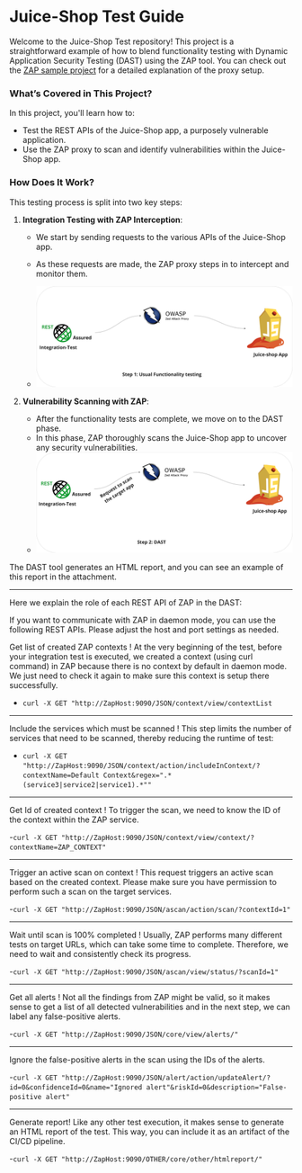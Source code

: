 # Juice-Shop Test Guide

Welcome to the Juice-Shop Test repository! This project is a straightforward example of how to blend functionality testing with Dynamic Application Security Testing (DAST) using the ZAP tool. You can check out the [ZAP sample project](https://github.com/diconium/ZAP-sample-project) for a detailed explanation of the proxy setup.


### What’s Covered in This Project?

In this project, you'll learn how to:
- Test the REST APIs of the Juice-Shop app, a purposely vulnerable application.
- Use the ZAP proxy to scan and identify vulnerabilities within the Juice-Shop app.

### How Does It Work?

This testing process is split into two key steps:

1. **Integration Testing with ZAP Interception**:
    - We start by sending requests to the various APIs of the Juice-Shop app.
    - As these requests are made, the ZAP proxy steps in to intercept and monitor them.

    - ![img.png](img.png)

2. **Vulnerability Scanning with ZAP**:
    - After the functionality tests are complete, we move on to the DAST phase.
    - In this phase, ZAP thoroughly scans the Juice-Shop app to uncover any security vulnerabilities.
    - ![img_1.png](img_1.png)


The DAST tool generates an HTML report, and you can see an example of this report in the attachment.

---
Here we explain the role of each REST API of ZAP in the DAST:

If you want to communicate with ZAP in daemon mode, you can use the following REST APIs. Please adjust the host and port settings as needed.



Get list of created ZAP contexts ! At the very beginning of the test, before your integration test is executed, we created a context (using curl command) in ZAP because there is no context by default in daemon mode. We just need to check it again to make sure this context is setup there successfully.

- `curl -X GET "http://ZapHost:9090/JSON/context/view/contextList`

- --

Include the services which must be scanned ! This step limits the number of services that need to be scanned, thereby reducing the runtime of test:

- `curl -X GET "http://ZapHost:9090/JSON/context/action/includeInContext/?contextName=Default Context&regex=".*(service3|service2|service1).*""`
- --
Get Id of created context ! To trigger the scan, we need to know the ID of the context within the ZAP service.

-`curl -X GET "http://ZapHost:9090/JSON/context/view/context/?contextName=ZAP_CONTEXT"`
- --
Trigger an active scan on context ! This request triggers an active scan based on the created context. Please make sure you have permission to perform such a scan on the target services.

-`curl -X GET "http://ZapHost:9090/JSON/ascan/action/scan/?contextId=1"`
- --
Wait until scan is 100% completed ! Usually, ZAP performs many different tests on target URLs, which can take some time to complete. Therefore, we need to wait and consistently check its progress.

-`curl -X GET "http://ZapHost:9090/JSON/ascan/view/status/?scanId=1"`
- --
Get all alerts ! Not all the findings from ZAP might be valid, so it makes sense to get a list of all detected vulnerabilities and in the next step, we can label any false-positive alerts.

-`curl -X GET "http://ZapHost:9090/JSON/core/view/alerts/"`
- --
Ignore the false-positive alerts in the scan using the IDs of the alerts.

-`curl -X GET
"http://ZapHost:9090/JSON/alert/action/updateAlert/?id=0&confidenceId=0&name="Ignored alert"&riskId=0&description="False-positive alert"`
- --
Generate report! Like any other test execution, it makes sense to generate an HTML report of the test. This way, you can include it as an artifact of the CI/CD pipeline.

-`curl -X GET "http://ZapHost:9090/OTHER/core/other/htmlreport/"`